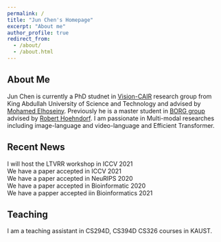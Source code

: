 ```yaml
---
permalink: /
title: "Jun Chen's Homepage"
excerpt: "About me"
author_profile: true
redirect_from: 
  - /about/
  - /about.html
---
```


## About Me
Jun Chen is currently a PhD studnet in [Vision-CAIR](https://cemse.kaust.edu.sa/vision-cair) research group from King Abdullah 
University of Science and Technology and advised by [Mohamed Elhoseiny](http://www.mohamed-elhoseiny.com/). Previously he is a master student in [BORG group](https://cemse.kaust.edu.sa/borg) advised by [Robert Hoehndorf](https://leechuck.de/). I am passionate in Multi-modal researches including image-language and video-language and Efficient Transformer.


## Recent News
I will host the LTVRR workshop in ICCV 2021 \
We have a paper accepted in ICCV 2021 \
We have a paper accepted in NeuRIPS 2020 \
We have a paper accepted in Bioinformatic 2020 \
We have a papper accepted iin Bioinformatics 2021 


## Teaching
I am a teaching assistant in CS294D, CS394D CS326 courses in KAUST. 
